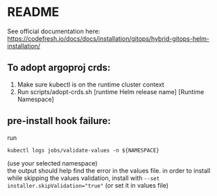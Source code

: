 # README

See official documentation here: https://codefresh.io/docs/docs/installation/gitops/hybrid-gitops-helm-installation/

## To adopt argoproj crds:

1. Make sure kubectl is on the runtime cluster context
2. Run scripts/adopt-crds.sh  [runtime Helm release name] [Runtime Namespace]

## pre-install hook failure:

run
```shell
kubectl logs jobs/validate-values -n ${NAMESPACE}
```
(use your selected namespace)  
the output should help find the error in the values file.
in order to install while skipping the values validation, install with `--set installer.skipValidation="true"` (or set it in values file)

